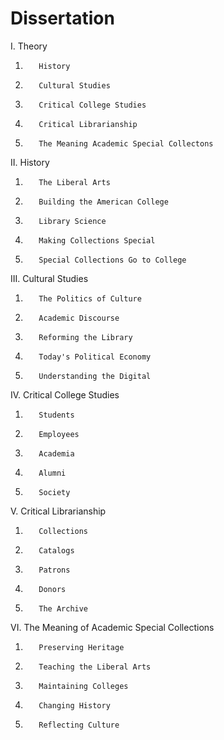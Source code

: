 # Dissertation


I.    Theory
1.        History
2.        Cultural Studies
3.        Critical College Studies
4.        Critical Librarianship
5.        The Meaning Academic Special Collectons

II.    History
1.        The Liberal Arts
2.        Building the American College
3.        Library Science
4.        Making Collections Special
5.        Special Collections Go to College

III.    Cultural Studies
1.        The Politics of Culture
2.        Academic Discourse
3.        Reforming the Library
4.        Today's Political Economy
5.        Understanding the Digital

IV.    Critical College Studies
1.        Students
2.        Employees
3.        Academia
4.        Alumni
5.        Society

V.    Critical Librarianship
1.        Collections
2.        Catalogs
3.        Patrons
4.        Donors
5.        The Archive

VI.    The Meaning of Academic Special Collections
1.        Preserving Heritage
2.        Teaching the Liberal Arts
3.        Maintaining Colleges
4.        Changing History
5.        Reflecting Culture
